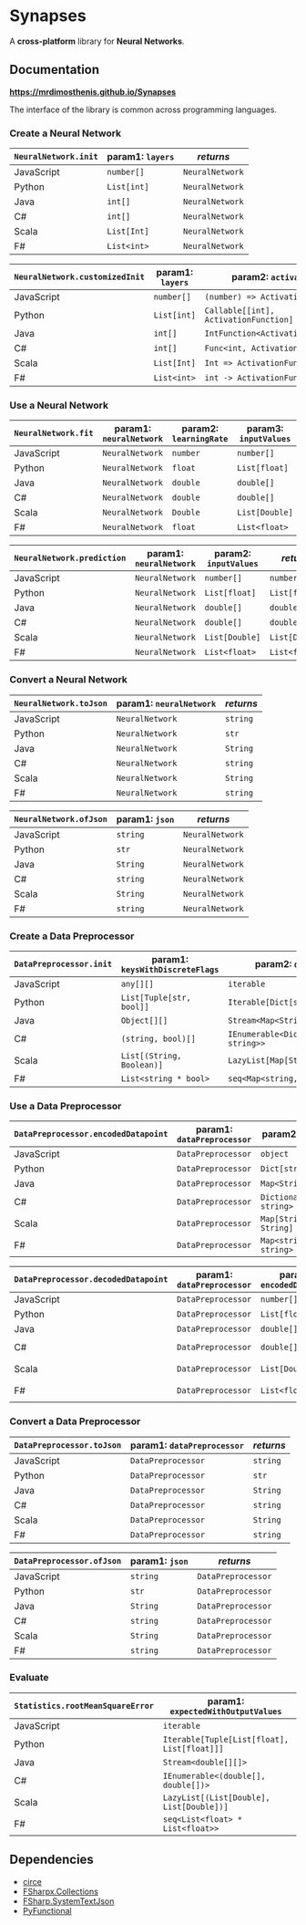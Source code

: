 # Synapses

A **cross-platform** library for **Neural Networks**.

## Documentation

**https://mrdimosthenis.github.io/Synapses**

The interface of the library is common across programming languages.

### Create a Neural Network

`NeuralNetwork.init` | param1: `layers` | _returns_
---                  | ---              | ---
JavaScript           | `number[]`       | `NeuralNetwork`
Python               | `List[int]`      | `NeuralNetwork`
Java                 | `int[]`          | `NeuralNetwork`
C#                   | `int[]`          | `NeuralNetwork`
Scala                | `List[Int]`      | `NeuralNetwork`
F#                   | `List<int>`      | `NeuralNetwork`

`NeuralNetwork.customizedInit` | param1: `layers` | param2: `activationF`                 | param3: `weightInitF`    | _returns_
---                            | ---              | ---                                   | ---                      | ---
JavaScript                     | `number[]`       | `(number) => ActivationFunction`      | `(number) => number`     | `NeuralNetwork`
Python                         | `List[int]`      | `Callable[[int], ActivationFunction]` | `Callable[[int], float]` | `NeuralNetwork`
Java                           | `int[]`          | `IntFunction<ActivationFunction>`     | `IntFunction<Double>`    | `NeuralNetwork`
C#                             | `int[]`          | `Func<int, ActivationFunction>`       | `Func<int, Double>`      | `NeuralNetwork`
Scala                          | `List[Int]`      | `Int => ActivationFunction`           | `Int => Double`          | `NeuralNetwork`
F#                             | `List<int>`      | `int -> ActivationFunction`           | `int -> float`           | `NeuralNetwork`

### Use a Neural Network

`NeuralNetwork.fit` | param1: `neuralNetwork` | param2: `learningRate` | param3: `inputValues` | param4: `expectedOutput` | _returns_
---                 | ---                     | ---                    | ---                   | ---                      | ---
JavaScript          | `NeuralNetwork`         | `number`               | `number[]`            | `number[]`               | `NeuralNetwork`
Python              | `NeuralNetwork`         | `float`                | `List[float]`         | `List[float]`            | `NeuralNetwork`
Java                | `NeuralNetwork`         | `double`               | `double[]`            | `double[]`               | `NeuralNetwork`
C#                  | `NeuralNetwork`         | `double`               | `double[]`            | `double[]`               | `NeuralNetwork`
Scala               | `NeuralNetwork`         | `Double`               | `List[Double]`        | `List[Double]`           | `NeuralNetwork`
F#                  | `NeuralNetwork`         | `float`                | `List<float>`         | `List<float>`            | `NeuralNetwork`

`NeuralNetwork.prediction` | param1: `neuralNetwork` | param2: `inputValues` | _returns_
---                        | ---                     | ---                   | ---
JavaScript                 | `NeuralNetwork`         | `number[]`            | `number[]`
Python                     | `NeuralNetwork`         | `List[float]`         | `List[float]`
Java                       | `NeuralNetwork`         | `double[]`            | `double[]`
C#                         | `NeuralNetwork`         | `double[]`            | `double[]`
Scala                      | `NeuralNetwork`         | `List[Double]`        | `List[Double]`
F#                         | `NeuralNetwork`         | `List<float>`         | `List<float>`

### Convert a Neural Network

`NeuralNetwork.toJson` | param1: `neuralNetwork` | _returns_
---                    | ---                     | ---
JavaScript             | `NeuralNetwork`         | `string`
Python                 | `NeuralNetwork`         | `str`
Java                   | `NeuralNetwork`         | `String`
C#                     | `NeuralNetwork`         | `string`
Scala                  | `NeuralNetwork`         | `String`
F#                     | `NeuralNetwork`         | `string`

`NeuralNetwork.ofJson` | param1: `json` | _returns_
---                    | ---            | ---
JavaScript             | `string`       | `NeuralNetwork`
Python                 | `str`          | `NeuralNetwork`
Java                   | `String`       | `NeuralNetwork`
C#                     | `string`       | `NeuralNetwork`
Scala                  | `String`       | `NeuralNetwork`
F#                     | `string`       | `NeuralNetwork`

### Create a Data Preprocessor

`DataPreprocessor.init` | param1: `keysWithDiscreteFlags` | param2: `datapoints`                      | _returns_
---                     | ---                             | ---                                       | ---
JavaScript              | `any[][]`                       | `iterable`                                | `DataPreprocessor`
Python                  | `List[Tuple[str, bool]]`        | `Iterable[Dict[str, str]]`                | `DataPreprocessor`
Java                    | `Object[][]`                    | `Stream<Map<String,String>>`              | `DataPreprocessor`
C#                      | `(string, bool)[]`              | `IEnumerable<Dictionary<string, string>>` | `DataPreprocessor`
Scala                   | `List[(String, Boolean)]`       | `LazyList[Map[String, String]]`           | `DataPreprocessor`
F#                      | `List<string * bool>`           | `seq<Map<string, string>>`                | `DataPreprocessor`

### Use a Data Preprocessor

`DataPreprocessor.encodedDatapoint` | param1: `dataPreprocessor` | param2: `datapoint`          | _returns_
---                                 | ---                        | ---                          | ---
JavaScript                          | `DataPreprocessor`         | `object`                     | `number[]`
Python                              | `DataPreprocessor`         | `Dict[str, str]`             | `List[float]`
Java                                | `DataPreprocessor`         | `Map<String,String>`         | `double[]`
C#                                  | `DataPreprocessor`         | `Dictionary<string, string>` | `double[]`
Scala                               | `DataPreprocessor`         | `Map[String, String]`        | `List[Double]`
F#                                  | `DataPreprocessor`         | `Map<string, string>`        | `List<float>`

`DataPreprocessor.decodedDatapoint` | param1: `dataPreprocessor` | param2: `encodedDatapoint` | _returns_
---                                 | ---                        | ---                        | ---
JavaScript                          | `DataPreprocessor`         | `number[]`                 | `object`
Python                              | `DataPreprocessor`         | `List[float]`              | `Dict[str, str]`
Java                                | `DataPreprocessor`         | `double[]`                 | `Map<String,String>`
C#                                  | `DataPreprocessor`         | `double[]`                 | `Dictionary<string, string>`
Scala                               | `DataPreprocessor`         | `List[Double]`             | `Map[String, String]`
F#                                  | `DataPreprocessor`         | `List<float>`              | `Map<string, string>`

### Convert a Data Preprocessor

`DataPreprocessor.toJson` | param1: `dataPreprocessor` | _returns_
---                       | ---                     | ---
JavaScript                | `DataPreprocessor`         | `string`
Python                    | `DataPreprocessor`         | `str`
Java                      | `DataPreprocessor`         | `String`
C#                        | `DataPreprocessor`         | `string`
Scala                     | `DataPreprocessor`         | `String`
F#                        | `DataPreprocessor`         | `string`

`DataPreprocessor.ofJson` | param1: `json` | _returns_
---                       | ---            | ---
JavaScript                | `string`       | `DataPreprocessor`
Python                    | `str`          | `DataPreprocessor`
Java                      | `String`       | `DataPreprocessor`
C#                        | `string`       | `DataPreprocessor`
Scala                     | `String`       | `DataPreprocessor`
F#                        | `string`       | `DataPreprocessor`

### Evaluate

`Statistics.rootMeanSquareError` | param1: `expectedWithOutputValues`          | _returns_
---                              | ---                                         | ---
JavaScript                       | `iterable`                                  | `number`
Python                           | `Iterable[Tuple[List[float], List[float]]]` | `float`
Java                             | `Stream<double[][]>`                        | `double`
C#                               | `IEnumerable<(double[], double[])>`         | `double`
Scala                            | `LazyList[(List[Double], List[Double])]`    | `Double`
F#                               | `seq<List<float> * List<float>>`            | `float`

## Dependencies

* [circe](https://github.com/circe/circe)
* [FSharpx.Collections](https://github.com/fsprojects/FSharpx.Collections)
* [FSharp.SystemTextJson](https://github.com/Tarmil/FSharp.SystemTextJson)
* [PyFunctional](https://github.com/EntilZha/PyFunctional)

